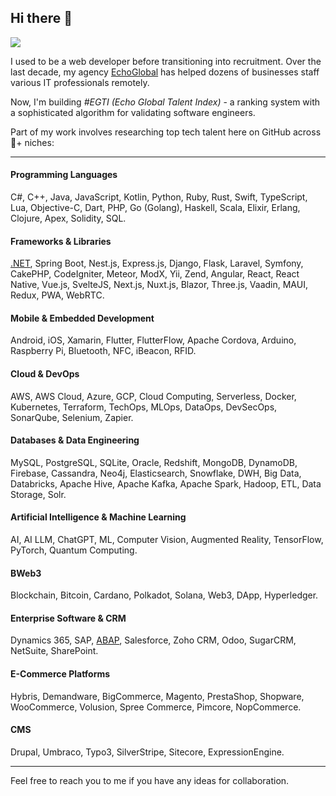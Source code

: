 ## Hi there 👋

![](https://komarev.com/ghpvc/?username=lreverchuk&color=green) 

I used to be a web developer before transitioning into recruitment. Over the last decade, my agency [EchoGlobal](https://echoglobal.tech/) has helped dozens of businesses staff various IT professionals remotely.

Now, I'm building *#EGTI (Echo Global Talent Index)* - a ranking system with a sophisticated algorithm for validating software engineers.

Part of my work involves researching top tech talent here on GitHub across 💯+ niches:

---

#### Programming Languages
C#, C++, Java, JavaScript, Kotlin, Python, Ruby, Rust, Swift, TypeScript, Lua, Objective-C, Dart, PHP, Go (Golang), Haskell, Scala, Elixir, Erlang, Clojure, Apex, Solidity, SQL.
  
#### Frameworks & Libraries
[.NET](https://gist.github.com/lreverchuk/85c0b366c35eb12837f4d0a8d60cc3f1), Spring Boot, Nest.js, Express.js, Django, Flask, Laravel, Symfony, CakePHP, CodeIgniter, Meteor, ModX, Yii, Zend, Angular, React, React Native, Vue.js, SvelteJS, Next.js, Nuxt.js, Blazor, Three.js, Vaadin, MAUI, Redux, PWA, WebRTC.
  
#### Mobile & Embedded Development
Android, iOS, Xamarin, Flutter, FlutterFlow, Apache Cordova, Arduino, Raspberry Pi, Bluetooth, NFC, iBeacon, RFID.
  
#### Cloud & DevOps
AWS, AWS Cloud, Azure, GCP, Cloud Computing, Serverless, Docker, Kubernetes, Terraform, TechOps, MLOps, DataOps, DevSecOps, SonarQube, Selenium, Zapier.
  
#### Databases & Data Engineering
MySQL, PostgreSQL, SQLite, Oracle, Redshift, MongoDB, DynamoDB, Firebase, Cassandra, Neo4j, Elasticsearch, Snowflake, DWH, Big Data, Databricks, Apache Hive, Apache Kafka, Apache Spark, Hadoop, ETL, Data Storage, Solr.
  
#### Artificial Intelligence & Machine Learning
AI, AI LLM, ChatGPT, ML, Computer Vision, Augmented Reality, TensorFlow, PyTorch, Quantum Computing.
  
#### BWeb3
Blockchain, Bitcoin, Cardano, Polkadot, Solana, Web3, DApp, Hyperledger.
  
#### Enterprise Software & CRM
Dynamics 365, SAP, [ABAP](https://gist.github.com/lreverchuk/800f4997fc608139050294f0598b0a09), Salesforce, Zoho CRM, Odoo, SugarCRM, NetSuite, SharePoint.
  
#### E-Commerce Platforms
Hybris, Demandware, BigCommerce, Magento, PrestaShop, Shopware, WooCommerce, Volusion, Spree Commerce, Pimcore, NopCommerce.
  
#### CMS
Drupal, Umbraco, Typo3, SilverStripe, Sitecore, ExpressionEngine.

---

Feel free to reach you to me if you have any ideas for collaboration.
